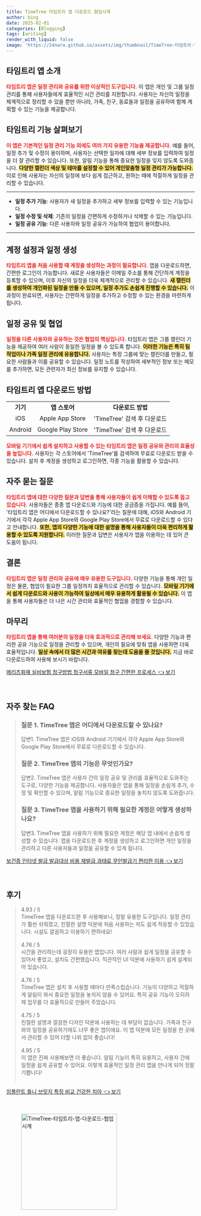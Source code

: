 ```yaml
---
title: TimeTree 타임트리 앱 다운로드 협업시계
author: bing
date: 2025-02-01
categories: [Blogging]
tags: [writing]
render_with_liquid: false
image: 'https://24nara.github.io/assets/img/thumbnail/TimeTree-타임트리-앱-다운로드-협업시계.webp'
---
```



<h2 id='타임트리-app-소개'>타임트리 앱 소개</h2>

<p><b><span style="color: #ee2323;">타임트리 앱은 일정 관리와 공유를 위한 이상적인 도구입니다.</span></b> 이 앱은 개인 및 그룹 일정 관리를 통해 사용자들에게 효율적인 시간 관리를 지원합니다. 사용자는 자신의 일정을 체계적으로 정리할 수 있을 뿐만 아니라, 가족, 친구, 동료들과 일정을 공유하여 함께 계획할 수 있는 기능을 제공합니다.</p>

<h2 id='타임트리-기능-살펴보기'>타임트리 기능 살펴보기</h2>

<p><b><span style="color: #ee2323;">이 앱은 기본적인 일정 관리 기능 외에도 여러 가지 유용한 기능을 제공합니다.</span></b> 예를 들어, 일정 추가 및 수정이 용이하며, 사용자는 선택한 일자에 대해 세부 정보를 입력하여 일정을 더 잘 관리할 수 있습니다. 또한, 알림 기능을 통해 중요한 일정을 잊지 않도록 도와줍니다. <b><span style="background-color: #ffe066;">다양한 캘린더 색상 및 테마를 설정할 수 있어 개인맞춤형 일정 관리가 가능합니다.</span></b> 이로 인해 사용자는 자신의 일정에 보다 쉽게 접근하고, 원하는 때에 적절하게 일정을 관리할 수 있습니다.</p>

<hr />

<ul>
    <li><b>일정 추가 기능</b>: 사용자가 새 일정을 추가하고 세부 정보를 입력할 수 있는 기능입니다.</li>
    <li><b>일정 수정 및 삭제</b>: 기존의 일정을 간편하게 수정하거나 삭제할 수 있는 기능입니다.</li>
    <li><b>일정 공유 기능</b>: 다른 사용자와 일정 공유가 가능하여 협업이 용이합니다.</li>
</ul>

<hr />

<h2 id='계정-설정과-일정-생성'>계정 설정과 일정 생성</h2>

<p><b><span style="color: #ee2323;">타임트리 앱을 처음 사용할 때 계정을 생성하는 과정이 필요합니다.</span></b> 앱을 다운로드하면, 간편한 로그인이 가능합니다. 새로운 사용자들은 이메일 주소를 통해 간단하게 계정을 등록할 수 있으며, 이후 자신의 일정을 더욱 체계적으로 관리할 수 있습니다. <b><span style="background-color: #ffe066;">새 캘린더를 생성하여 개인화된 일정을 만들 수 있으며, 일정 추가도 손쉽게 진행할 수 있습니다.</span></b> 이 과정이 완료되면, 사용자는 간편하게 일정을 추가하고 수정할 수 있는 환경을 마련하게 됩니다.</p>

<h2 id='일정-공유-및-협업'>일정 공유 및 협업</h2>

<p><b><span style="color: #ee2323;">일정을 다른 사용자와 공유하는 것은 협업의 핵심입니다.</span></b> 타임트리 앱은 그룹 캘린더 기능을 제공하여 여러 사람이 동일한 일정을 볼 수 있도록 합니다. <b><span style="background-color: #ffe066;">이러한 기능은 특히 팀 작업이나 가족 일정 관리에 유용합니다.</span></b> 사용자는 특정 그룹에 맞는 캘린더를 만들고, 필요한 사람들과 이를 공유할 수 있습니다. 일정 노트를 작성하여 세부적인 정보 또는 메모를 추가하면, 모든 관련자가 최신 정보를 유지할 수 있습니다.</p>

<h2 id='타임트리-app-다운로드-방법'>타임트리 앱 다운로드 방법</h2>

<table>
    <tr>
        <td style="text-align: center; height: 17px;"><b>기기</b></td>
        <td style="text-align: center; height: 17px;"><b>앱 스토어</b></td>
        <td style="text-align: center; height: 17px;"><b>다운로드 방법</b></td>
    </tr>
    <tr>
        <td style="text-align: center; height: 17px;">iOS</td>
        <td style="text-align: center; height: 17px;">Apple App Store</td>
        <td style="text-align: center; height: 17px;">'TimeTree' 검색 후 다운로드</td>
    </tr>
    <tr>
        <td style="text-align: center; height: 17px;">Android</td>
        <td style="text-align: center; height: 17px;">Google Play Store</td>
        <td style="text-align: center; height: 17px;">'TimeTree' 검색 후 다운로드</td>
    </tr>
</table>

<p><b><span style="color: #ee2323;">모바일 기기에서 쉽게 설치하고 사용할 수 있는 타임트리 앱은 일정 공유와 관리의 효율성을 높입니다.</span></b> 사용자는 각 스토어에서 'TimeTree'를 검색하여 무료로 다운로드 받을 수 있습니다. 설치 후 계정을 생성하고 로그인하면, 각종 기능을 활용할 수 있습니다.</p>

<h2 id='자주-묻는-질문'>자주 묻는 질문</h2>

<p><b><span style="color: #ee2323;">타임트리 앱에 대한 다양한 질문과 답변을 통해 사용자들이 쉽게 이해할 수 있도록 돕고 있습니다.</span></b> 사용자들은 종종 앱 다운로드와 기능에 대한 궁금증을 가집니다. 예를 들어, '타임트리 앱은 어디에서 다운로드할 수 있나요?'라는 질문에 대해, iOS와 Android 기기에서 각각 Apple App Store와 Google Play Store에서 무료로 다운로드할 수 있다고 안내합니다. <b><span style="background-color: #ffe066;">또한, 앱의 다양한 기능에 대한 설명을 통해 사용자들이 더욱 편리하게 활용할 수 있도록 지원합니다.</span></b> 이러한 질문과 답변은 사용자가 앱을 이용하는 데 있어 큰 도움이 됩니다.</p>

<h2 id='결론'>결론</h2>

<p><b><span style="color: #ee2323;">타임트리 앱은 일정 관리와 공유에 매우 유용한 도구입니다.</span></b> 다양한 기능을 통해 개인 일정은 물론, 협업이 필요한 그룹 일정까지 효율적으로 관리할 수 있습니다. <b><span style="background-color: #ffe066;">모바일 기기에서 쉽게 다운로드와 사용이 가능하여 일상에서 매우 유용하게 활용될 수 있습니다.</span></b> 이 앱을 통해 사용자들은 더 나은 시간 관리와 효율적인 협업을 경험할 수 있습니다.</p>

<h2 id='마무리'>마무리</h2>

<p><b><span style="color: #ee2323;">타임트리 앱을 통해 여러분의 일정을 더욱 효과적으로 관리해 보세요.</span></b> 다양한 기능과 편리한 공유 기능으로 일정을 관리할 수 있으며, 개인의 필요에 맞춰 앱을 사용하면 더욱 효율적입니다. <b><span style="background-color: #ffe066;">일상 속에서 더 많은 시간과 여유를 찾는데 도움을 줄 것입니다.</span></b> 지금 바로 다운로드하여 사용해 보시기 바랍니다.</p>


<p><a class="click-button" title="메리츠화재 실비보험 청구방법 청구서류 모바일 청구 간편한 프로세스" href="https://24nara.github.io/posts/%EB%A9%94%EB%A6%AC%EC%B8%A0%ED%99%94%EC%9E%AC-%EC%8B%A4%EB%B9%84%EB%B3%B4%ED%97%98-%EC%B2%AD%EA%B5%AC%EB%B0%A9%EB%B2%95-%EC%B2%AD%EA%B5%AC%EC%84%9C%EB%A5%98-%EB%AA%A8%EB%B0%94%EC%9D%BC-%EC%B2%AD%EA%B5%AC-%EA%B0%84%ED%8E%B8%ED%95%9C-%ED%94%84%EB%A1%9C%EC%84%B8%EC%8A%A4/" rel="dofollow">메리츠화재 실비보험 청구방법 청구서류 모바일 청구 간편한 프로세스 👈 보기</a></p><br>
<h2 id='자주_찾는_FAQ'>자주 찾는 FAQ</h2>
<div itemscope="" itemtype="https://schema.org/FAQPage"> 
<blockquote> 
<div itemscope="" itemprop="mainEntity" itemtype="https://schema.org/Question"> 
<h3 itemprop="name">질문 1. TimeTree 앱은 어디에서 다운로드할 수 있나요?</h3> 
<div itemscope="" itemprop="acceptedAnswer" itemtype="https://schema.org/Answer"> 
<span itemprop="text"> 
<p>답변1. TimeTree 앱은 iOS와 Android 기기에서 각각 Apple App Store와 Google Play Store에서 무료로 다운로드할 수 있습니다.</p> 
</span> 
</div> 
</div> 

<div itemscope="" itemprop="mainEntity" itemtype="https://schema.org/Question"> 
<h3 itemprop="name">질문 2. TimeTree 앱의 기능은 무엇인가요?</h3> 
<div itemscope="" itemprop="acceptedAnswer" itemtype="https://schema.org/Answer"> 
<span itemprop="text"> 
<p>답변2. TimeTree 앱은 사용자 간의 일정 공유 및 관리를 효율적으로 도와주는 도구로, 다양한 기능을 제공합니다. 사용자들은 앱을 통해 일정을 손쉽게 추가, 수정 및 확인할 수 있으며, 알림 기능으로 중요한 일정을 놓치지 않도록 도와줍니다.</p> 
</span> 
</div> 
</div> 

<div itemscope="" itemprop="mainEntity" itemtype="https://schema.org/Question"> 
<h3 itemprop="name">질문 3. TimeTree 앱을 사용하기 위해 필요한 계정은 어떻게 생성하나요?</h3> 
<div itemscope="" itemprop="acceptedAnswer" itemtype="https://schema.org/Answer"> 
<span itemprop="text"> 
<p>답변3. TimeTree 앱을 사용하기 위해 필요한 계정은 해당 앱 내에서 손쉽게 생성할 수 있습니다. 앱을 다운로드한 후 계정을 생성하고 로그인하면 개인 일정을 관리하고 다른 사용자들과 일정을 공유할 수 있게 됩니다.</p> 
</span> 
</div> 
</div> 
</blockquote> 
</div>
<p><a class="click-button" title="보건증 인터넷 발급 발급대상 비용 재발급 과태료 무인발급기 편리한 이용" href="https://24nara.github.io/posts/%EB%B3%B4%EA%B1%B4%EC%A6%9D-%EC%9D%B8%ED%84%B0%EB%84%B7-%EB%B0%9C%EA%B8%89-%EB%B0%9C%EA%B8%89%EB%8C%80%EC%83%81-%EB%B9%84%EC%9A%A9-%EC%9E%AC%EB%B0%9C%EA%B8%89-%EA%B3%BC%ED%83%9C%EB%A3%8C-%EB%AC%B4%EC%9D%B8%EB%B0%9C%EA%B8%89%EA%B8%B0-%ED%8E%B8%EB%A6%AC%ED%95%9C-%EC%9D%B4%EC%9A%A9/" rel="dofollow">보건증 인터넷 발급 발급대상 비용 재발급 과태료 무인발급기 편리한 이용 👈 보기</a></p><br>
<h2 id='후기'>후기</h2>
<div itemscope itemtype="https://schema.org/Product">
  <blockquote>
  <div itemprop="review" itemscope itemtype="https://schema.org/Review">
      <div itemprop="reviewRating" itemscope itemtype="https://schema.org/Rating"> <span itemprop="ratingValue">4.93</span> / <span itemprop="bestRating">5</span> </div>
      <span itemprop="reviewBody">TimeTree 앱을 다운로드한 후 사용해보니, 정말 유용한 도구입니다. 일정 관리가 훨씬 쉬워졌고, 친절한 설명 덕분에 처음 사용하는 저도 쉽게 적응할 수 있었습니다. 시설도 깔끔하고 이용하기 편하네요!</span>
  </div>
  <br>
  <div itemprop="review" itemscope itemtype="https://schema.org/Review">
      <div itemprop="reviewRating" itemscope itemtype="https://schema.org/Rating"> <span itemprop="ratingValue">4.76</span> / <span itemprop="bestRating">5</span> </div>
      <span itemprop="reviewBody">시간을 관리하는데 굉장히 유용한 앱입니다. 여러 사람과 쉽게 일정을 공유할 수 있어서 좋았고, 설치도 간편했습니다. 직관적인 UI 덕분에 사용하기 쉽게 설계되어 있습니다.</span>
  </div>
  <br>
  <div itemprop="review" itemscope itemtype="https://schema.org/Review">
      <div itemprop="reviewRating" itemscope itemtype="https://schema.org/Rating"> <span itemprop="ratingValue">4.76</span> / <span itemprop="bestRating">5</span> </div>
      <span itemprop="reviewBody">TimeTree 앱은 설치 후 사용할 때마다 만족스럽습니다. 기능이 다양하고 적절하게 알림이 와서 중요한 일정을 놓치지 않을 수 있어요. 특히 공유 기능이 오히려 제 업무를 더 효율적으로 만들어 주었습니다.</span>
  </div>
  <br>
  <div itemprop="review" itemscope itemtype="https://schema.org/Review">
      <div itemprop="reviewRating" itemscope itemtype="https://schema.org/Rating"> <span itemprop="ratingValue">4.75</span> / <span itemprop="bestRating">5</span> </div>
      <span itemprop="reviewBody">친절한 설명과 깔끔한 디자인 덕분에 사용하는 데 부담이 없습니다. 가족과 친구와의 일정을 공유하기에도 너무 좋은 앱이에요. 이 앱 덕분에 모든 일정을 한 곳에서 관리할 수 있어 더할 나위 없이 좋습니다!</span>
  </div>
  <br>
  <div itemprop="review" itemscope itemtype="https://schema.org/Review">
      <div itemprop="reviewRating" itemscope itemtype="https://schema.org/Rating"> <span itemprop="ratingValue">4.95</span> / <span itemprop="bestRating">5</span> </div>
      <span itemprop="reviewBody">이 앱은 진짜 사용해보면 더 좋습니다. 알림 기능이 특히 유용하고, 사용자 간에 일정을 쉽게 공유할 수 있어요. 이렇게 효율적인 일정 관리 앱을 만나게 되어 정말 기쁩니다!</span>
  </div>
  <br>
  </blockquote>
</div>
<p><a class="click-button" title="임플란트 틀니 브릿지 특징 비교 건강한 치아" href="https://24nara.github.io/posts/%EC%9E%84%ED%94%8C%EB%9E%80%ED%8A%B8-%ED%8B%80%EB%8B%88-%EB%B8%8C%EB%A6%BF%EC%A7%80-%ED%8A%B9%EC%A7%95-%EB%B9%84%EA%B5%90-%EA%B1%B4%EA%B0%95%ED%95%9C-%EC%B9%98%EC%95%84/" rel="dofollow">임플란트 틀니 브릿지 특징 비교 건강한 치아 👈 보기</a></p><br>
<figure class="image"><img src="https://24nara.github.io/assets/img/thumbnail/TimeTree-타임트리-앱-다운로드-협업시계.webp" alt="TimeTree-타임트리-앱-다운로드-협업시계" width="256" height="256"></figure>